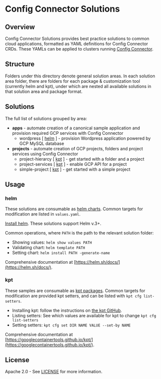 # Config Connector Solutions

## Overview

Config Connector Solutions provides best practice solutions
to common cloud applications, formatted as YAML definitions
for Config Connector CRDs. These YAMLs can be applied to
clusters running [Config
Connector](https://cloud.google.com/config-connector/docs/how-to/getting-started).

## Structure

Folders under this directory denote general solution areas.
In each solution area folder, there are folders for each package
& customization tool (currently helm and kpt), under which are nested all available solutions in
that solution area and package format.

## Solutions

The full list of solutions grouped by area:

* **apps** - automate creation of a canonical sample application and provision required GCP services with Config Connector
  * wordpress [ [helm](apps/helm/wordpress) ] - provision Wordpress application powered by GCP MySQL database
* **projects** - automate creation of GCP projects, folders and project services using Config Connector
  * project-hierarcy [ [kpt](projects/kpt/project-hierarchy) ] - get started with a folder and a project
  * project-services [ [kpt](projects/kpt/project-services) ] - enable GCP API for a project
  * simple-project [ [kpt](projects/kpt/simple-project) ] - get started with a simple project

## Usage

### helm

These solutions are consumable as [helm charts](https://helm.sh/docs/topics/charts/).
Common targets for modification are listed in `values.yaml`.

[Install helm](https://helm.sh/docs/intro/install/). These solutions support Helm v.3+.

Common operations, where `PATH` is the path to the relevant solution folder:
* Showing values: `helm show values PATH`
* Validating chart: `helm template PATH`
* Setting chart: `helm install PATH -generate-name`

Comprehensive documentation at
[https://helm.sh/docs/](https://helm.sh/docs/).

### kpt

These samples are consumable as [kpt
packages](https://googlecontainertools.github.io/kpt/).
Common targets for modification are provided kpt setters,
and can be listed with `kpt cfg list-setters`.

* Installing kpt: follow the instructions on [the kpt
GitHub](https://github.com/GoogleContainerTools/kpt).
* Listing setters: See which values are available for kpt to change `kpt cfg list-setters`
* Setting setters: `kpt cfg set DIR NAME VALUE --set-by NAME`

Comprehensive documentation at
[https://googlecontainertools.github.io/kpt/](https://googlecontainertools.github.io/kpt/).

## License

Apache 2.0 - See [LICENSE](/LICENSE) for more information.
